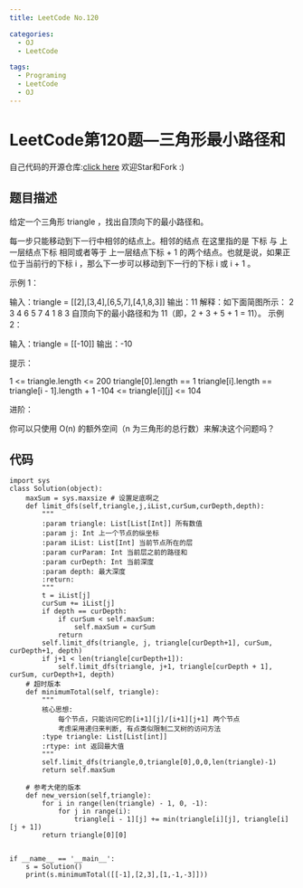 ```yaml
---
title: LeetCode No.120

categories:
  - OJ
  - LeetCode

tags:
  - Programing
  - LeetCode
  - OJ
---
```



# LeetCode第120题—三角形最小路径和
自己代码的开源仓库:[click here](https://github.com/zs670980918/LeetCode_Coding_Record)  欢迎Star和Fork :)

## 题目描述
给定一个三角形 triangle ，找出自顶向下的最小路径和。

每一步只能移动到下一行中相邻的结点上。相邻的结点 在这里指的是 下标 与 上一层结点下标 相同或者等于 上一层结点下标 + 1 的两个结点。也就是说，如果正位于当前行的下标 i ，那么下一步可以移动到下一行的下标 i 或 i + 1 。

 

示例 1：

输入：triangle = [[2],[3,4],[6,5,7],[4,1,8,3]]
输出：11
解释：如下面简图所示：
   2
  3 4
 6 5 7
4 1 8 3
自顶向下的最小路径和为 11（即，2 + 3 + 5 + 1 = 11）。
示例 2：

输入：triangle = [[-10]]
输出：-10
 

提示：

1 <= triangle.length <= 200
triangle[0].length == 1
triangle[i].length == triangle[i - 1].length + 1
-104 <= triangle[i][j] <= 104
 

进阶：

你可以只使用 O(n) 的额外空间（n 为三角形的总行数）来解决这个问题吗？

## 代码
```
import sys
class Solution(object):
    maxSum = sys.maxsize # 设置足底啊之
    def limit_dfs(self,triangle,j,iList,curSum,curDepth,depth):
        """
        :param triangle: List[List[Int]] 所有数值
        :param j: Int 上一个节点的纵坐标
        :param iList: List[Int] 当前节点所在的层
        :param curParam: Int 当前层之前的路径和
        :param curDepth: Int 当前深度
        :param depth: 最大深度
        :return:
        """
        t = iList[j]
        curSum += iList[j]
        if depth == curDepth:
            if curSum < self.maxSum:
                self.maxSum = curSum
            return
        self.limit_dfs(triangle, j, triangle[curDepth+1], curSum, curDepth+1, depth)
        if j+1 < len(triangle[curDepth+1]):
            self.limit_dfs(triangle, j+1, triangle[curDepth + 1], curSum, curDepth+1, depth)
    # 超时版本
    def minimumTotal(self, triangle):
        """
        核心思想:
            每个节点，只能访问它的[i+1][j]/[i+1][j+1] 两个节点
            考虑采用递归来判断, 有点类似限制二叉树的访问方法
        :type triangle: List[List[int]]
        :rtype: int 返回最大值
        """
        self.limit_dfs(triangle,0,triangle[0],0,0,len(triangle)-1)
        return self.maxSum
    
    # 参考大佬的版本
    def new_version(self,triangle):
        for i in range(len(triangle) - 1, 0, -1):
            for j in range(i):
                triangle[i - 1][j] += min(triangle[i][j], triangle[i][j + 1])
        return triangle[0][0]


if __name__ == '__main__':
    s = Solution()
    print(s.minimumTotal([[-1],[2,3],[1,-1,-3]]))
```